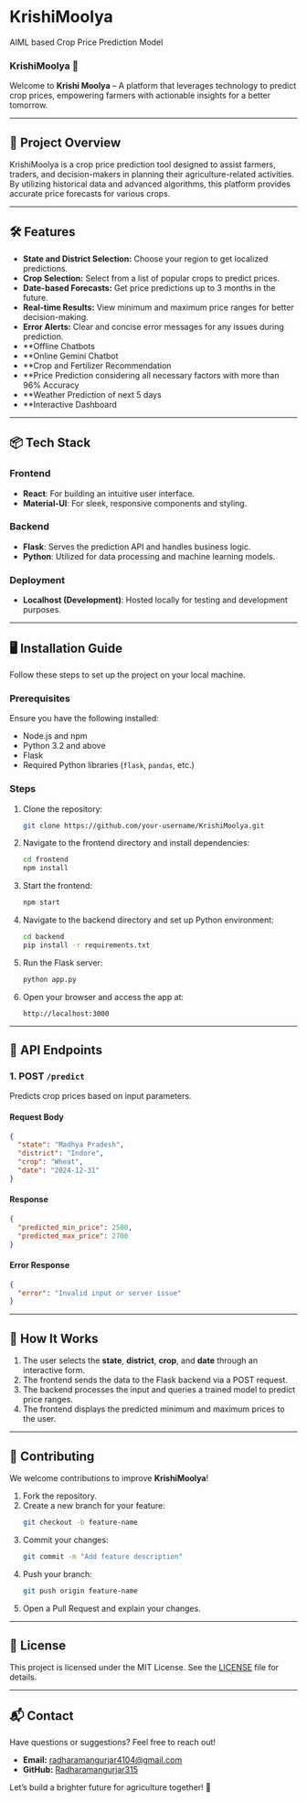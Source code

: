 # KrishiMoolya
AIML based Crop Price Prediction Model

### KrishiMoolya 🌾  
Welcome to **Krishi Moolya** – A platform that leverages technology to predict crop prices, empowering farmers with actionable insights for a better tomorrow.  

---

## 🚀 Project Overview  
KrishiMoolya is a crop price prediction tool designed to assist farmers, traders, and decision-makers in planning their agriculture-related activities. By utilizing historical data and advanced algorithms, this platform provides accurate price forecasts for various crops.  

---

## 🛠 Features  
- **State and District Selection:** Choose your region to get localized predictions.  
- **Crop Selection:** Select from a list of popular crops to predict prices.  
- **Date-based Forecasts:** Get price predictions up to 3 months in the future.  
- **Real-time Results:** View minimum and maximum price ranges for better decision-making.  
- **Error Alerts:** Clear and concise error messages for any issues during prediction.
- **Offline Chatbots
- **Online Gemini Chatbot
- **Crop and Fertilizer Recommendation
- **Price Prediction considering all necessary factors with more than 96% Accuracy
- **Weather Prediction of next 5 days
- **Interactive Dashboard

---

## 📦 Tech Stack  
### Frontend  
- **React**: For building an intuitive user interface.  
- **Material-UI**: For sleek, responsive components and styling.  

### Backend  
- **Flask**: Serves the prediction API and handles business logic.  
- **Python**: Utilized for data processing and machine learning models.  

### Deployment  
- **Localhost (Development)**: Hosted locally for testing and development purposes.  

---

## 🖥️ Installation Guide  
Follow these steps to set up the project on your local machine.  

### Prerequisites  
Ensure you have the following installed:  
- Node.js and npm  
- Python 3.2 and above 
- Flask  
- Required Python libraries (`flask`, `pandas`, etc.)  

### Steps  
1. Clone the repository:  
   ```bash  
   git clone https://github.com/your-username/KrishiMoolya.git  
   ```  

2. Navigate to the frontend directory and install dependencies:  
   ```bash  
   cd frontend  
   npm install  
   ```  

3. Start the frontend:  
   ```bash  
   npm start  
   ```  

4. Navigate to the backend directory and set up Python environment:  
   ```bash  
   cd backend  
   pip install -r requirements.txt  
   ```  

5. Run the Flask server:  
   ```bash  
   python app.py  
   ```  

6. Open your browser and access the app at:  
   ```  
   http://localhost:3000  
   ```  

---

## 🧩 API Endpoints  

### 1. **POST `/predict`**  
Predicts crop prices based on input parameters.  

#### Request Body  
```json  
{  
  "state": "Madhya Pradesh",  
  "district": "Indore",  
  "crop": "Wheat",  
  "date": "2024-12-31"  
}  
```  

#### Response  
```json  
{  
  "predicted_min_price": 2500,  
  "predicted_max_price": 2700  
}  
```  

#### Error Response  
```json  
{  
  "error": "Invalid input or server issue"  
}  
```  

---

## 🎯 How It Works  
1. The user selects the **state**, **district**, **crop**, and **date** through an interactive form.  
2. The frontend sends the data to the Flask backend via a POST request.  
3. The backend processes the input and queries a trained model to predict price ranges.  
4. The frontend displays the predicted minimum and maximum prices to the user.  

---

## 🌟 Contributing  
We welcome contributions to improve **KrishiMoolya**!  

1. Fork the repository.  
2. Create a new branch for your feature:  
   ```bash  
   git checkout -b feature-name  
   ```  
3. Commit your changes:  
   ```bash  
   git commit -m "Add feature description"  
   ```  
4. Push your branch:  
   ```bash  
   git push origin feature-name  
   ```  
5. Open a Pull Request and explain your changes.  

---

## 📜 License  
This project is licensed under the MIT License. See the [LICENSE](LICENSE) file for details.  

---

## 📬 Contact  
Have questions or suggestions? Feel free to reach out!  
- **Email:** radharamangurjar4104@gmail.com  
- **GitHub:** [Radharamangurjar315](https://github.com/Radharamangurjar315)  

Let’s build a brighter future for agriculture together! 🌱  
